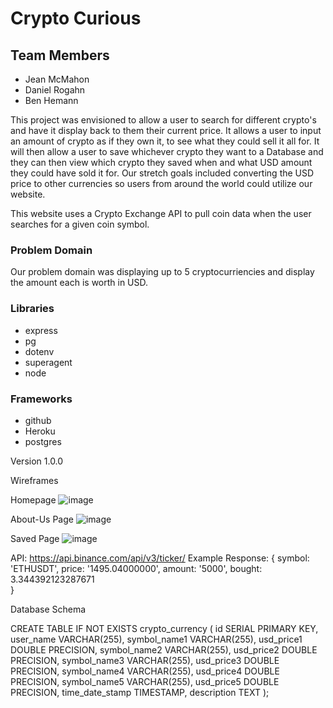 # Crypto Curious
## Team Members
- Jean McMahon
- Daniel Rogahn
- Ben Hemann

This project was envisioned to allow a user to search for different crypto's and have it display back to them their current price. It allows a user to input an amount of crypto as if they own it, to see what they could sell it all for. It will then allow a user to save whichever crypto they want to a Database and they can then view which crypto they saved when and what USD amount they could have sold it for. 
Our stretch goals included converting the USD price to other currencies so users from around the world could utilize our website. 

This website uses a Crypto Exchange API to pull coin data when the user searches for a given coin symbol. 

### Problem Domain
Our problem domain was displaying up to 5 cryptocurriencies and display the amount each is worth in USD.

### Libraries 
- express
- pg
- dotenv
- superagent
- node




### Frameworks
- github
- Heroku
- postgres





Version 1.0.0



Wireframes 

Homepage
![image](https://user-images.githubusercontent.com/35902487/110150042-5fc84100-7da4-11eb-8373-32ba23e1d849.png)

About-Us Page
![image](https://user-images.githubusercontent.com/35902487/110150125-79698880-7da4-11eb-8eee-347f19961ac8.png)

Saved Page
![image](https://user-images.githubusercontent.com/35902487/110150159-85ede100-7da4-11eb-99ae-17509776f466.png)



API: https://api.binance.com/api/v3/ticker/
Example Response:
{
    symbol: 'ETHUSDT',
    price: '1495.04000000',
    amount: '5000',
    bought: 3.344392123287671  
}

Database Schema 

CREATE TABLE IF NOT EXISTS crypto_currency (
  id SERIAL PRIMARY KEY,
  user_name VARCHAR(255),
  symbol_name1 VARCHAR(255),
  usd_price1 DOUBLE PRECISION,
  symbol_name2 VARCHAR(255),
  usd_price2 DOUBLE PRECISION,
  symbol_name3 VARCHAR(255),
  usd_price3 DOUBLE PRECISION,
  symbol_name4 VARCHAR(255),
  usd_price4 DOUBLE PRECISION,
  symbol_name5 VARCHAR(255),
  usd_price5 DOUBLE PRECISION,
  time_date_stamp TIMESTAMP,
  description TEXT
);



